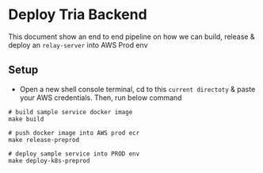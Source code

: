 # Deploy Tria Backend

This document show an end to end pipeline on how we can build, release & deploy an `relay-server` into AWS Prod env

## Setup
- Open a new shell console terminal, cd to this `current directoty` & paste your AWS credentials. Then, run below command
```
# build sample service docker image
make build

# push docker image into AWS prod ecr
make release-preprod

# deploy sample service into PROD env
make deploy-k8s-preprod
```
